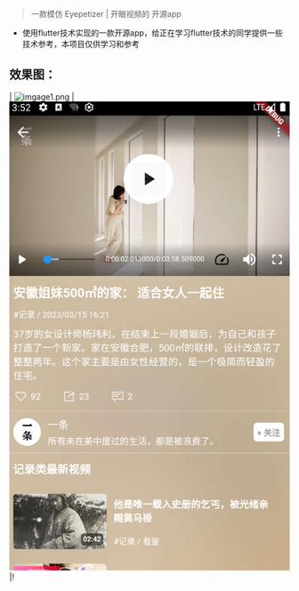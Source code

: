 >  一款模仿 Eyepetizer | 开眼视频的 开源app

- 使用flutter技术实现的一款开源app，给正在学习flutter技术的同学提供一些技术参考，本项目仅供学习和参考


## 效果图：
| ![imgage1.png](https://i.postimg.cc/0yQNgqHp/image1.png) |
![imgage2.png](https://github.com/VincentStory/eyepetizer_project/blob/master/image2.png)  |!


